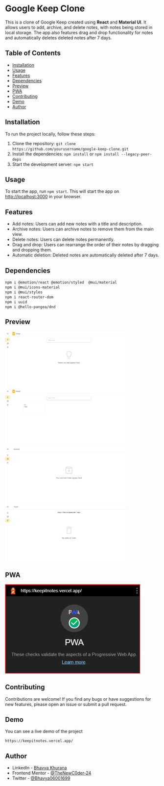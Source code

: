 # Google Keep Clone

This is a clone of Google Keep created using **React** and **Material UI**. It allows users to add, archive, and delete notes, with notes being stored in local  storage. The app also features drag and drop functionality for notes and automatically deletes deleted notes after 7 days.

## Table of Contents

- [Installation](#installation)
- [Usage](#usage)
- [Features](#features)
- [Dependencies](#dependencies)
- [Preview](#preview)
- [PWA](#pwa)
- [Contributing](#contributing)
- [Demo](#demo)
- [Author](#author)

## Installation
To run the project locally, follow these steps:

1. Clone the repository: `git clone https://github.com/yourusername/google-keep-clone.git`
2. Install the dependencies: `npm install` or `npm install --legacy-peer-deps`
3. Start the development server: `npm start`

## Usage

To start the app, run `npm start`. This will start the app on [http://localhost:3000](http://localhost:3000) in your browser.

## Features

- Add notes: Users can add new notes with a title and description.
- Archive notes: Users can archive notes to remove them from the main view.
- Delete notes: Users can delete notes permanently.
- Drag and drop: Users can rearrange the order of their notes by dragging and dropping them.
- Automatic deletion: Deleted notes are automatically deleted after 7 days.

## Dependencies
```
npm i @emotion/react @emotion/styled  @mui/material
npm i @mui/icons-material
npm i @mui/styles
npm i react-router-dom
npm i uuid
npm i @hello-pangea/dnd
```

## Preview
<p>
  <img src="https://github.com/TheNewC0der-24/Google-Keep-Clone/blob/master/Preview/Preview-1.png" width="400">
  <img src="https://github.com/TheNewC0der-24/Google-Keep-Clone/blob/master/Preview/Preview-2.png" width="400">
  <img src="https://github.com/TheNewC0der-24/Google-Keep-Clone/blob/master/Preview/Preview-3.png" width="400">
  <img src="https://github.com/TheNewC0der-24/Google-Keep-Clone/blob/master/Preview/Preview-4.png" width="400">
</p>

## PWA
![image](https://github.com/TheNewC0der-24/Google-Keep-Clone/blob/master/PWA.png)

## Contributing

Contributions are welcome! If you find any bugs or have suggestions for new features, please open an issue or submit a pull request.

## Demo
You can see a live demo of the project
```
https://keepitnotes.vercel.app/
```

## Author
- LinkedIn - [Bhavya Khurana](https://www.linkedin.com/in/bhavyakhurana24/)
- Frontend Mentor - [@TheNewC0der-24](https://www.frontendmentor.io/profile/TheNewC0der-24)
- Twitter - [@Bhavya06001699](https://twitter.com/Bhavya06001699)

